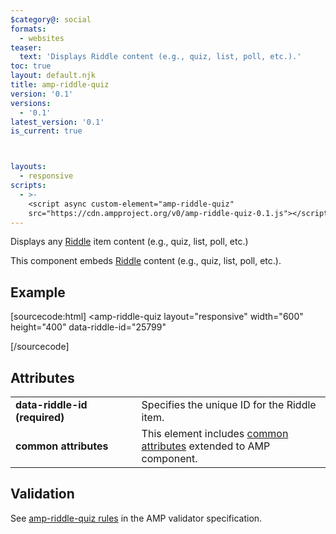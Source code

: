 ```yaml
---
$category@: social
formats:
  - websites
teaser:
  text: 'Displays Riddle content (e.g., quiz, list, poll, etc.).'
toc: true
layout: default.njk
title: amp-riddle-quiz
version: '0.1'
versions:
  - '0.1'
latest_version: '0.1'
is_current: true



layouts:
  - responsive
scripts:
  - >-
    <script async custom-element="amp-riddle-quiz"
    src="https://cdn.ampproject.org/v0/amp-riddle-quiz-0.1.js"></script>
---
```



<!--
Copyright 2017 The AMP HTML Authors. All Rights Reserved.

Licensed under the Apache License, Version 2.0 (the "License");
you may not use this file except in compliance with the License.
You may obtain a copy of the License at

      http://www.apache.org/licenses/LICENSE-2.0

Unless required by applicable law or agreed to in writing, software
distributed under the License is distributed on an "AS-IS" BASIS,
WITHOUT WARRANTIES OR CONDITIONS OF ANY KIND, either express or implied.
See the License for the specific language governing permissions and
limitations under the License.
-->



Displays any [Riddle](https://www.riddle.com/) item content (e.g., quiz, list, poll, etc.)

This component embeds [Riddle](https://www.riddle.com/) content (e.g., quiz, list, poll, etc.).

## Example

[sourcecode:html]
<amp-riddle-quiz
  layout="responsive"
  width="600"
  height="400"
  data-riddle-id="25799"
>
</amp-riddle-quiz>
[/sourcecode]

## Attributes

<table>
  <tr>
    <td width="40%"><strong>data-riddle-id (required)</strong></td>
    <td>Specifies the unique ID for the Riddle item.</td>
  </tr>
  <tr>
    <td width="40%"><strong>common attributes</strong></td>
    <td>This element includes <a href="https://amp.dev/documentation/guides-and-tutorials/learn/common_attributes">common attributes</a> extended to AMP component.</td>
  </tr>
</table>

## Validation

See [amp-riddle-quiz rules](https://github.com/ampproject/amphtml/blob/master/extensions/amp-riddle-quiz/validator-amp-riddle-quiz.protoascii) in the AMP validator specification.